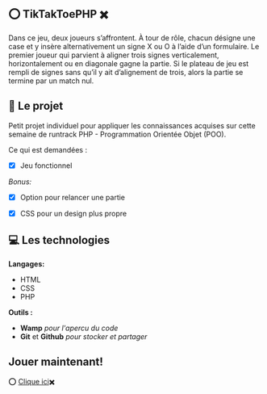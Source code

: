 ## ⭕ TikTakToePHP ✖️

Dans ce jeu, deux joueurs s’affrontent. À tour de rôle, chacun désigne une
case et y insère alternativement un signe X ou O à l’aide d’un formulaire. Le
premier joueur qui parvient à aligner trois signes verticalement,
horizontalement ou en diagonale gagne la partie. Si le plateau de jeu est
rempli de signes sans qu’il y ait d’alignement de trois, alors la partie se
termine par un match nul.

## 📓 Le projet 

Petit projet individuel pour appliquer les connaissances acquises sur cette semaine de runtrack PHP - Programmation Orientée Objet (POO).

Ce qui est demandées :

- [x] Jeu fonctionnel
    
_Bonus:_
    
- [x] Option pour relancer une partie
- [x] CSS pour un design plus propre


## 💻 Les technologies 

**Langages:**

- HTML
- CSS
- PHP

**Outils :**

- **Wamp** _pour l'apercu du code_
- **Git** et **Github** _pour stocker et partager_

## Jouer maintenant!

⭕ [Clique ici](https://james-sanchez.students-laplateforme.io/tiktaktoePHP)✖️

